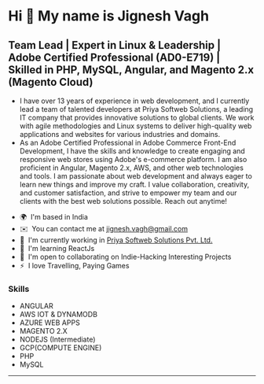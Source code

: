 Hi 👋 My name is Jignesh Vagh
=============================

Team Lead | Expert in Linux & Leadership | Adobe Certified Professional (AD0-E719) | Skilled in PHP, MySQL, Angular, and Magento 2.x (Magento Cloud)
--------------------

- I have over 13 years of experience in web development, and I currently lead a team of talented developers at Priya Softweb Solutions, a leading IT company that provides innovative solutions to global clients. We work with agile methodologies and Linux systems to deliver high-quality web applications and websites for various industries and domains.
- As an Adobe Certified Professional in Adobe Commerce Front-End Development, I have the skills and knowledge to create engaging and responsive web stores using Adobe's e-commerce platform. I am also proficient in Angular, Magento 2.x, AWS, and other web technologies and tools. I am passionate about web development and always eager to learn new things and improve my craft. I value collaboration, creativity, and customer satisfaction, and strive to empower my team and our clients with the best web solutions possible. Reach out anytime!

*   🌍  I'm based in India
*   ✉️  You can contact me at [jignesh.vagh@gmail.com](mailto:jignesh.vagh@gmail.com)
*   🚀  I'm currently working in [Priya Softweb Solutions Pvt. Ltd. ](https://softwebsolutions.com) 
*   🧠  I'm learning ReactJs
*   🤝  I'm open to collaborating on Indie-Hacking Interesting Projects
*   ⚡  I love Travelling, Paying Games

### Skills 
*  ANGULAR
*  AWS IOT & DYNAMODB
*  AZURE WEB APPS
*  MAGENTO 2.X
*  NODEJS (Intermediate)
*  GCP(COMPUTE ENGINE)
*  PHP
*  MySQL
--------------------------------------------
